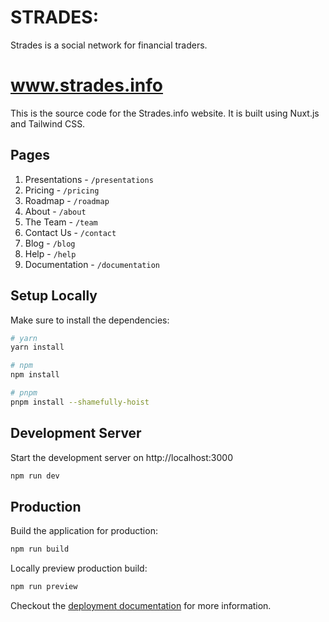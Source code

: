 
# STRADES:

Strades is a social network for financial traders.

# www.strades.info

This is the source code for the Strades.info website. It is built using Nuxt.js and Tailwind CSS.

## Pages
1. Presentations - `/presentations`
2. Pricing - `/pricing`
3. Roadmap - `/roadmap`
4. About - `/about`
5. The Team - `/team`
6. Contact Us - `/contact`
7. Blog - `/blog`
8. Help - `/help`
9. Documentation - `/documentation`

## Setup Locally

Make sure to install the dependencies:

```bash
# yarn
yarn install

# npm
npm install

# pnpm
pnpm install --shamefully-hoist
```

## Development Server

Start the development server on http://localhost:3000

```bash
npm run dev
```

## Production

Build the application for production:

```bash
npm run build
```

Locally preview production build:

```bash
npm run preview
```

Checkout the [deployment documentation](https://v3.nuxtjs.org/guide/deploy/presets) for more information.
